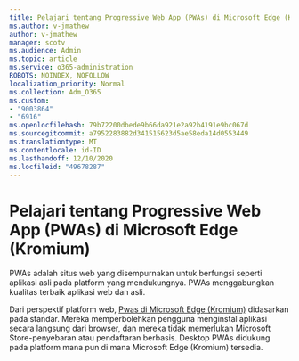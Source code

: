 ```yaml
---
title: Pelajari tentang Progressive Web App (PWAs) di Microsoft Edge (Kromium)
ms.author: v-jmathew
author: v-jmathew
manager: scotv
ms.audience: Admin
ms.topic: article
ms.service: o365-administration
ROBOTS: NOINDEX, NOFOLLOW
localization_priority: Normal
ms.collection: Adm_O365
ms.custom:
- "9003864"
- "6916"
ms.openlocfilehash: 79b72200dbede9b66da921e2a92b4191e9bc067d
ms.sourcegitcommit: a7952283882d341515623d5ae58eda14d0553449
ms.translationtype: MT
ms.contentlocale: id-ID
ms.lasthandoff: 12/10/2020
ms.locfileid: "49678287"
---
```

# <a name="learn-about-progressive-web-apps-pwas-on-microsoft-edge-chromium"></a>Pelajari tentang Progressive Web App (PWAs) di Microsoft Edge (Kromium)

PWAs adalah situs web yang disempurnakan untuk berfungsi seperti aplikasi asli pada platform yang mendukungnya. PWAs menggabungkan kualitas terbaik aplikasi web dan asli.

Dari perspektif platform web, [Pwas di Microsoft Edge (Kromium)](https://go.microsoft.com/fwlink/?linkid=2135193) didasarkan pada standar. Mereka memperbolehkan pengguna menginstal aplikasi secara langsung dari browser, dan mereka tidak memerlukan Microsoft Store-penyebaran atau pendaftaran berbasis. Desktop PWAs didukung pada platform mana pun di mana Microsoft Edge (Kromium) tersedia.
